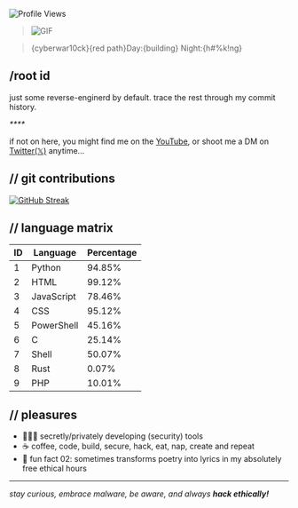 ![Profile Views]()

> ![GIF](https://media.giphy.com/media/r5e5Wv61DyeURRIyAR/giphy.gif)

> {cyberwar10ck}{red path}Day:{building} Night:{h#%k!ng}

## /root id
just some reverse-enginerd by default. trace the rest through my commit history.

_****_

if not on here, you might find me on the [YouTube](https://www.youtube.com/), or shoot me a DM on [Twitter(𝕏)](https://x.com/) anytime...

## // git contributions
[![GitHub Streak]()]()

## // language matrix
<!--START_SECTION:languages-->

| ID | Language | Percentage |
|----|----------|------------|
| 1 | Python | 94.85% |
| 2 | HTML | 99.12% |
| 3 | JavaScript | 78.46% |
| 4 | CSS | 95.12% |
| 5 | PowerShell | 45.16% |
| 6 | C | 25.14% |
| 7 | Shell | 50.07% |
| 8 | Rust | 0.07% |
| 9 | PHP | 10.01% |
<!--END_SECTION:languages-->

## // pleasures
- 👨🏾‍💻 secretly/privately developing (security) tools
- ☕ coffee, code, build, secure, hack, eat, nap, create and repeat
- 🎸 fun fact 02: sometimes transforms poetry into lyrics in my absolutely free ethical hours

---
_stay curious, embrace malware, be aware, and always **hack ethically!**_
